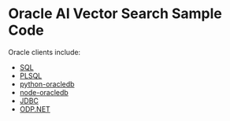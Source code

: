 # Oracle AI Vector Search Sample Code

Oracle clients include:
- [SQL]()
- [PLSQL]()
- [python-oracledb](../python-oracledb.md)
- [node-oracledb]()
- [JDBC]()
- [ODP.NET]()

